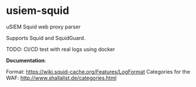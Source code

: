 # usiem-squid
uSIEM Squid web proxy parser

Supports Squid and SquidGuard.

TODO: CI/CD test with real logs using docker

**Documentation**:

Format: https://wiki.squid-cache.org/Features/LogFormat
Categories for the WAF: http://www.shallalist.de/categories.html